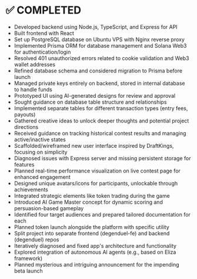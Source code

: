 # ✅ COMPLETED

- Developed backend using Node.js, TypeScript, and Express for API
- Built frontend with React
- Set up PostgreSQL database on Ubuntu VPS with Nginx reverse proxy
- Implemented Prisma ORM for database management and Solana Web3 for authentication/login
- Resolved 401 unauthorized errors related to cookie validation and Web3 wallet addresses
- Refined database schema and considered migration to Prisma before launch
- Managed private keys entirely on backend, stored in internal database to handle funds
- Prototyped UI using AI-generated designs for review and approval
- Sought guidance on database table structure and relationships
- Implemented separate tables for different transaction types (entry fees, payouts)
- Gathered creative ideas to unlock deeper thoughts and potential project directions
- Received guidance on tracking historical contest results and managing active/inactive states
- Scaffolded/wireframed new user interface inspired by DraftKings, focusing on simplicity
- Diagnosed issues with Express server and missing persistent storage for features
- Planned real-time performance visualization on live contest page for enhanced engagement
- Designed unique avatars/icons for participants, unlockable through achievements
- Integrated strategic elements like token trading during the game
- Introduced AI Game Master concept for dynamic scoring and persuasion-based gameplay
- Identified four target audiences and prepared tailored documentation for each
- Planned token launch alongside the platform with specific utility
- Split project into separate frontend (degenduel-fe) and backend (degenduel) repos
- Iteratively diagnosed and fixed app's architecture and functionality
- Explored integration of autonomous AI agents (e.g., based on Eliza framework)
- Planned mysterious and intriguing announcement for the impending beta launch
